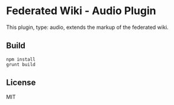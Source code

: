 # Federated Wiki - Audio Plugin

This plugin, type: audio, extends the markup of the federated wiki.

## Build

    npm install
    grunt build

## License

MIT
